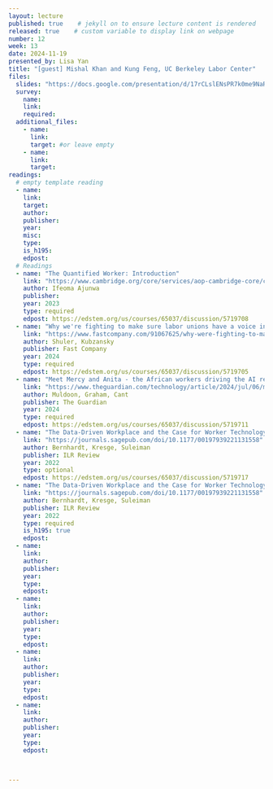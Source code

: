 ```yaml
---
layout: lecture
published: true    # jekyll on to ensure lecture content is rendered
released: true    # custom variable to display link on webpage
number: 12
week: 13
date: 2024-11-19
presented_by: Lisa Yan
title: "[guest] Mishal Khan and Kung Feng, UC Berkeley Labor Center"
files:
  slides: "https://docs.google.com/presentation/d/17rCLslENsPR7k0me9NaROB80JID0snjz9dcpN_qxT_A/edit?usp=sharing"
  survey:
    name:
    link: 
    required:
  additional_files:
    - name: 
      link: 
      target: #or leave empty
    - name: 
      link: 
      target:
readings:
  # empty template reading 
  - name: 
    link:
    target:
    author:
    publisher: 
    year: 
    misc: 
    type: 
    is_h195: 
    edpost:
  # Readings 
  - name: "The Quantified Worker: Introduction"
    link: "https://www.cambridge.org/core/services/aop-cambridge-core/content/view/D69B240F15BE904AB713824560F33201/9781107186033c1_1-6.pdf/introduction.pdf"
    author: Ifeoma Ajunwa 
    publisher: 
    year: 2023
    type: required
    edpost: https://edstem.org/us/courses/65037/discussion/5719708
  - name: "Why we're fighting to make sure labor unions have a voice in how AI is implemented"
    link: "https://www.fastcompany.com/91067625/why-were-fighting-to-make-sure-labor-unions-have-a-voice-in-how-ai-is-implemented?utm_source=newsletters&utm_medium=email&utm_campaign=FC+-+Compass+Newsletter.Newsletter+-+FC+-+Compass+4-1-24&leadId=705139&mkt_tok=NjEwLUxFRS04NzIAAAGSOBg5SRyeG5wVA6br4uuE4vUXtq4kQSX2TZ3RPi4DOmxfXYm_NSz2PktEtgU7iM8OvlrxkrAmTkt1oQNXAyEEOaWYlAti6TxaoCI-WPfq"
    author: Shuler, Kubzansky
    publisher: Fast Company
    year: 2024
    type: required
    edpost: https://edstem.org/us/courses/65037/discussion/5719705
  - name: "Meet Mercy and Anita - the African workers driving the AI revolution, for just over a dollar an hour"
    link: "https://www.theguardian.com/technology/article/2024/jul/06/mercy-anita-african-workers-ai-artificial-intelligence-exploitation-feeding-machine"
    author: Muldoon, Graham, Cant
    publisher: The Guardian
    year: 2024
    type: required
    edpost: https://edstem.org/us/courses/65037/discussion/5719711
  - name: "The Data-Driven Workplace and the Case for Worker Technology Rights"
    link: "https://journals.sagepub.com/doi/10.1177/00197939221131558"
    author: Bernhardt, Kresge, Suleiman
    publisher: ILR Review
    year: 2022
    type: optional
    edpost: https://edstem.org/us/courses/65037/discussion/5719717
  - name: "The Data-Driven Workplace and the Case for Worker Technology Rights"
    link: "https://journals.sagepub.com/doi/10.1177/00197939221131558"
    author: Bernhardt, Kresge, Suleiman
    publisher: ILR Review
    year: 2022
    type: required
    is_h195: true
    edpost:
  - name: 
    link: 
    author: 
    publisher: 
    year: 
    type: 
    edpost:
  - name: 
    link: 
    author: 
    publisher: 
    year: 
    type: 
    edpost:
  - name: 
    link: 
    author: 
    publisher: 
    year: 
    type: 
    edpost:
  - name: 
    link: 
    author: 
    publisher: 
    year: 
    type: 
    edpost:
  


---
```


<!-- information here -->
